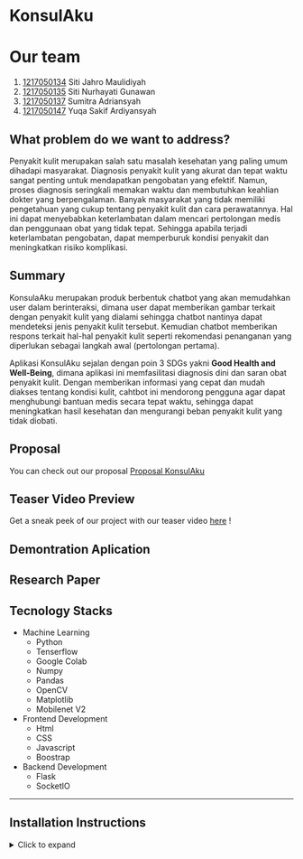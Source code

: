 # KonsulAku

# Our team
1. [1217050134]() Siti Jahro Maulidiyah
2. [1217050135](https://github.com/SitiNurhayatiGunawan017) Siti Nurhayati Gunawan
3. [1217050137](https://github.com/Sumitraadrian) Sumitra Adriansyah
4. [1217050147]() Yuqa Sakif Ardiyansyah

## What problem do we want to address?

Penyakit kulit merupakan salah satu masalah kesehatan yang paling umum dihadapi masyarakat. Diagnosis penyakit kulit yang akurat dan tepat waktu sangat penting untuk mendapatkan pengobatan yang efektif. Namun, proses diagnosis seringkali memakan waktu dan membutuhkan keahlian dokter yang berpengalaman. Banyak masyarakat yang tidak memiliki pengetahuan yang cukup tentang penyakit kulit dan cara perawatannya. Hal ini dapat menyebabkan keterlambatan dalam mencari pertolongan medis dan penggunaan obat yang tidak tepat. Sehingga apabila terjadi keterlambatan pengobatan, dapat memperburuk kondisi penyakit dan meningkatkan risiko komplikasi.

## Summary
KonsulaAku merupakan produk berbentuk chatbot yang akan memudahkan user dalam berinteraksi, dimana user dapat memberikan gambar terkait dengan penyakit kulit yang dialami sehingga chatbot nantinya dapat mendeteksi jenis penyakit kulit tersebut. Kemudian chatbot memberikan respons terkait hal-hal penyakit kulit seperti rekomendasi penanganan yang diperlukan sebagai langkah awal (pertolongan pertama).

Aplikasi KonsulAku sejalan dengan poin 3 SDGs yakni **Good Health and Well-Being**, dimana aplikasi ini memfasilitasi diagnosis dini dan saran obat penyakit kulit. Dengan memberikan informasi yang cepat dan mudah diakses tentang kondisi kulit, cahtbot ini mendorong pengguna agar dapat menghubungi bantuan medis secara tepat waktu, sehingga dapat meningkatkan hasil kesehatan dan mengurangi beban penyakit kulit yang tidak diobati.

## Proposal
You can check out our proposal [Proposal KonsulAku](https://www.canva.com/design/DAGEL8PMkmk/lxHBIDDI2HYc-OmhyaL3Qw/view?utm_content=DAGEL8PMkmk&utm_campaign=designshare&utm_medium=link&utm_source=editor)

## Teaser Video Preview
Get a sneak peek of our project with our teaser video [here](https://www.instagram.com/reel/C64JGxJyY50TlPkwj7Wk6xHV6r_QMv8BB6jwnk0/?igsh=MWxhYXBhcWV5ajY0Nw==) !

## Demontration Aplication

## Research Paper
## Tecnology Stacks
- Machine Learning
     - Python
     - Tenserflow
     - Google Colab
     - Numpy
     - Pandas
     - OpenCV
     - Matplotlib
     - Mobilenet V2
- Frontend Development
     - Html
     - CSS
     - Javascript
     - Boostrap
- Backend Development
     - Flask
     - SocketIO
---

## Installation Instructions
<details>
  <summary>Click to expand</summary>
     
### Persyaratan
     
Pastikan sudah menginstal:
- Python 3.7 atau lebih tinggi
- pip (Python package installer)
- Git
### Langkah-Langkah Instalasi

1. Clone Repository

   Clone repository proyek KonsulAku dari GitHub ke direktori lokal Anda.
   ```
   git clone https://github.com/Sumitraadrian/KonsulAku.git
   cd repo
   ```
2. Buat Virtual Environment

   Buat virtual environment untuk mengisolasi dependensi proyek.
   ```
   python -m venv env
   ```
3. Aktifkan Virtual Environment

   Aktifkan virtual environment. Perintah ini bergantung pada sistem operasi yang anda gunakan:
   - Windows:
     ```
     .\env\Scripts\activate
     ```
   - macOS/Linux:
     ```
     source env/bin/activate
     ```
4. Install Dependensi

   Instal semua dependensi yang diperlukan dari **requirements.txt**.
   ```
   pip install -r requirements.txt
   ```
5. Jalankan Aplikasi

   Jalankan aplikasi Flask.
   ```
   python app.py
   ```
6. Akses Aplikasi

   Buka browser dan akses aplikasi di **http://127.0.0.1:5000**.

</details>
